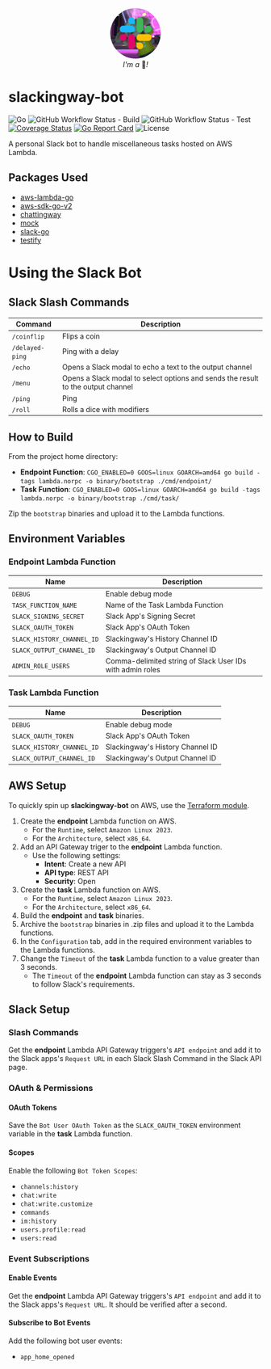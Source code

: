 <p align="center">
  <img width="100" style="border-radius: 50%" src="https://raw.githubusercontent.com/kn-lim/slackingway-bot/main/images/slackingway.png"></img>
  <br>
  <i>I'm a</i> 🤖<i>!</i>
</p>

# slackingway-bot

![Go](https://img.shields.io/github/go-mod/go-version/kn-lim/slackingway-bot)
![GitHub Workflow Status - Build](https://img.shields.io/github/actions/workflow/status/kn-lim/slackingway-bot/build.yaml)
![GitHub Workflow Status - Test](https://img.shields.io/github/actions/workflow/status/kn-lim/slackingway-bot/test.yaml?label=tests)
[![Coverage Status](https://coveralls.io/repos/github/kn-lim/slackingway-bot/badge.svg?branch=main)](https://coveralls.io/github/kn-lim/slackingway-bot?branch=main)
[![Go Report Card](https://goreportcard.com/badge/github.com/kn-lim/slackingway-bot)](https://goreportcard.com/report/github.com/kn-lim/slackingway-bot)
![License](https://img.shields.io/github/license/kn-lim/slackingway-bot)

A personal Slack bot to handle miscellaneous tasks hosted on AWS Lambda.

## Packages Used

- [aws-lambda-go](https://github.com/aws/aws-lambda-go/)
- [aws-sdk-go-v2](https://github.com/aws/aws-sdk-go-v2)
- [chattingway](https://github.com/kn-lim/chattingway)
- [mock](https://github.com/uber-go/mock)
- [slack-go](https://github.com/slack-go/slack)
- [testify](https://github.com/stretchr/testify)

# Using the Slack Bot

## Slack Slash Commands

| Command | Description |
| - | - |
| `/coinflip` | Flips a coin |
| `/delayed-ping` | Ping with a delay |
| `/echo` | Opens a Slack modal to echo a text to the output channel |
| `/menu` | Opens a Slack modal to select options and sends the result to the output channel |
| `/ping` | Ping |
| `/roll` | Rolls a dice with modifiers |

## How to Build

From the project home directory: 

- **Endpoint Function**: `CGO_ENABLED=0 GOOS=linux GOARCH=amd64 go build -tags lambda.norpc -o binary/bootstrap ./cmd/endpoint/`
- **Task Function**: `CGO_ENABLED=0 GOOS=linux GOARCH=amd64 go build -tags lambda.norpc -o binary/bootstrap ./cmd/task/`

Zip the `bootstrap` binaries and upload it to the Lambda functions.

## Environment Variables

### Endpoint Lambda Function

| Name | Description |
| - | - |
| `DEBUG` | Enable debug mode |
| `TASK_FUNCTION_NAME` | Name of the Task Lambda Function |
| `SLACK_SIGNING_SECRET` | Slack App's Signing Secret |
| `SLACK_OAUTH_TOKEN` | Slack App's OAuth Token |
| `SLACK_HISTORY_CHANNEL_ID` | Slackingway's History Channel ID |
| `SLACK_OUTPUT_CHANNEL_ID` | Slackingway's Output Channel ID |
| `ADMIN_ROLE_USERS` | Comma-delimited string of Slack User IDs with admin roles |

### Task Lambda Function

| Name | Description |
| - | - |
| `DEBUG` | Enable debug mode |
| `SLACK_OAUTH_TOKEN` | Slack App's OAuth Token |
| `SLACK_HISTORY_CHANNEL_ID` | Slackingway's History Channel ID |
| `SLACK_OUTPUT_CHANNEL_ID` | Slackingway's Output Channel ID |

## AWS Setup

To quickly spin up **slackingway-bot** on AWS, use the [Terraform module](https://github.com/kn-lim/chattingway-terraform/).

1. Create the **endpoint** Lambda function on AWS. 
    - For the `Runtime`, select `Amazon Linux 2023`.
    - For the `Architecture`, select `x86_64`.
2. Add an API Gateway triger to the **endpoint** Lambda function.
    - Use the following settings:
      - **Intent**: Create a new API
      - **API type**: REST API
      - **Security**: Open
3. Create the **task** Lambda function on AWS. 
    - For the `Runtime`, select `Amazon Linux 2023`.
    - For the `Architecture`, select `x86_64`.
4. Build the **endpoint** and **task** binaries.
5. Archive the `bootstrap` binaries in .zip files and upload it to the Lambda functions.
6. In the `Configuration` tab, add in the required environment variables to the Lambda functions.
7. Change the `Timeout` of the **task** Lambda function to a value greater than 3 seconds.
    - The `Timeout` of the **endpoint** Lambda function can stay as 3 seconds to follow Slack's requirements.

## Slack Setup

### Slash Commands

Get the **endpoint** Lambda API Gateway triggers's `API endpoint` and add it to the Slack apps's `Request URL` in each Slack Slash Command in the Slack API page.

### OAuth & Permissions

#### OAuth Tokens

Save the `Bot User OAuth Token` as the `SLACK_OAUTH_TOKEN` environment variable in the **task** Lambda function.

#### Scopes

Enable the following `Bot Token Scopes`:

- `channels:history`
- `chat:write`
- `chat:write.customize`
- `commands`
- `im:history`
- `users.profile:read`
- `users:read`

### Event Subscriptions

#### Enable Events

Get the **endpoint** Lambda API Gateway triggers's `API endpoint` and add it to the Slack apps's `Request URL`. It should be verified after a second.

#### Subscribe to Bot Events

Add the following bot user events:

- `app_home_opened`
